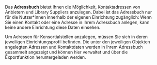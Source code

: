 Das **Adressbuch** bietet Ihnen die Möglichkeit, Kontaktadressen von Anbietern und Library Suppliers anzulegen.
Dabei ist das Adressbuch nur für die Nutzer*innen innerhalb der eigenen Einrichtung zugänglich: Wenn Sie einen Kontakt oder eine Adresse in Ihrem Adressbuch anlegen, kann keine andere Einrichtung diese Daten einsehen.

Um Adressen für Konsortialstellen anzulegen, müssen Sie sich in deren jeweiligen Einrichtungsprofil befinden. 
Die unter den jeweiligen Objekten angelegten Adressen und Kontaktdaten werden in Ihrem Adressbuch gesammelt angezeigt und können hier verwaltet und über die Exportfunktion heruntergeladen werden. 
